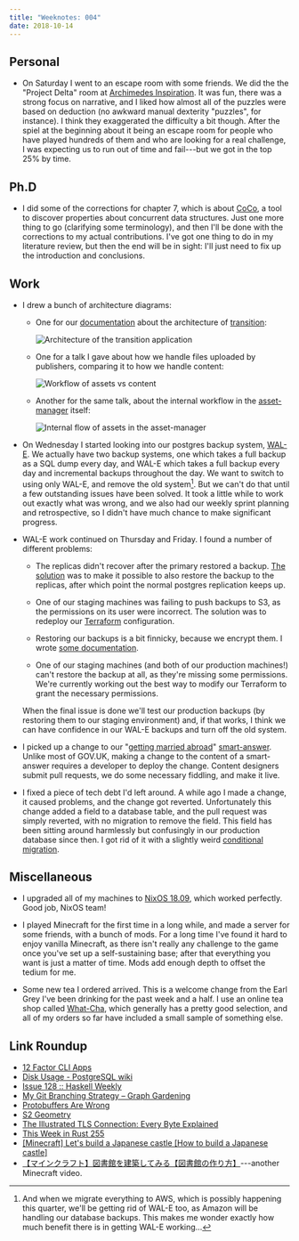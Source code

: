 ```yaml
---
title: "Weeknotes: 004"
date: 2018-10-14
---
```


## Personal

* On Saturday I went to an escape room with some friends.  We did the
  the "Project Delta" room at [Archimedes Inspiration][].  It was fun,
  there was a strong focus on narrative, and I liked how almost all of
  the puzzles were based on deduction (no awkward manual dexterity
  "puzzles", for instance).  I think they exaggerated the difficulty a
  bit though.  After the spiel at the beginning about it being an
  escape room for people who have played hundreds of them and who are
  looking for a real challenge, I was expecting us to run out of time
  and fail---but we got in the top 25% by time.

[Archimedes Inspiration]: https://aiescape.com/

## Ph.D

* I did some of the corrections for chapter 7, which is about
  [CoCo][], a tool to discover properties about concurrent data
  structures.  Just one more thing to go (clarifying some
  terminology), and then I'll be done with the corrections to my
  actual contributions.  I've got one thing to do in my literature
  review, but then the end will be in sight: I'll just need to fix up
  the introduction and conclusions.

[CoCo]: https://github.com/barrucadu/coco

## Work

* I drew a bunch of architecture diagrams:

  * One for our [documentation][] about the architecture of
    [transition][]:

    ![Architecture of the transition application](weeknotes-004/transition-architecture.png)

  * One for a talk I gave about how we handle files uploaded by
    publishers, comparing it to how we handle content:

    ![Workflow of assets vs content](weeknotes-004/assets-vs-documents.png)

  * Another for the same talk, about the internal workflow in the
    [asset-manager][] itself:

    ![Internal flow of assets in the asset-manager](weeknotes-004/asset-workflow.png)

* On Wednesday I started looking into our postgres backup system,
  [WAL-E][].  We actually have two backup systems, one which takes a
  full backup as a SQL dump every day, and WAL-E which takes a full
  backup every day and incremental backups throughout the day.  We
  want to switch to using only WAL-E, and remove the old system[^aws].
  But we can't do that until a few outstanding issues have been
  solved.  It took a little while to work out exactly what was wrong,
  and we also had our weekly sprint planning and retrospective, so I
  didn't have much chance to make significant progress.

* WAL-E work continued on Thursday and Friday.  I found a number of
  different problems:

  * The replicas didn't recover after the primary restored a backup.
    [The solution][wal1] was to make it possible to also restore the
    backup to the replicas, after which point the normal postgres
    replication keeps up.

  * One of our staging machines was failing to push backups to S3, as
    the permissions on its user were incorrect.  The solution was to
    redeploy our [Terraform][] configuration.

  * Restoring our backups is a bit finnicky, because we encrypt them.
    I wrote [some documentation][wal2].

  * One of our staging machines (and both of our production machines!)
    can't restore the backup at all, as they're missing some
    permissions.  We're currently working out the best way to modify
    our Terraform to grant the necessary permissions.

  When the final issue is done we'll test our production backups (by
  restoring them to our staging environment) and, if that works, I
  think we can have confidence in our WAL-E backups and turn off the
  old system.

* I picked up a change to our "[getting married abroad][]"
  [smart-answer][].  Unlike most of GOV.UK, making a change to the
  content of a smart-answer requires a developer to deploy the change.
  Content designers submit pull requests, we do some necessary
  fiddling, and make it live.

* I fixed a piece of tech debt I'd left around.  A while ago I made a
  change, it caused problems, and the change got reverted.
  Unfortunately this change added a field to a database table, and the
  pull request was simply reverted, with no migration to remove the
  field.  This field has been sitting around harmlessly but
  confusingly in our production database since then.  I got rid of it
  with a slightly weird [conditional migration][].

[^aws]: And when we migrate everything to AWS, which is possibly
    happening this quarter, we'll be getting rid of WAL-E too, as
    Amazon will be handling our database backups.  This makes me
    wonder exactly how much benefit there is in getting WAL-E
    working...

[documentation]: https://docs.publishing.service.gov.uk/manual/transition-architecture.html
[transition]: https://github.com/alphagov/transition/
[asset-manager]: https://github.com/alphagov/asset-manager/
[WAL-E]: https://github.com/wal-e/wal-e
[wal1]: https://github.com/alphagov/govuk-puppet/pull/8196
[Terraform]: https://www.terraform.io/
[wal2]: https://github.com/alphagov/govuk-developer-docs/pull/1276
[getting married abroad]: https://www.gov.uk/marriage-abroad
[smart-answer]: https://github.com/alphagov/smart-answers/
[conditional migration]: https://github.com/alphagov/whitehall/pull/4417

## Miscellaneous

* I upgraded all of my machines to [NixOS 18.09][], which worked
  perfectly.  Good job, NixOS team!

* I played Minecraft for the first time in a long while, and made a
  server for some friends, with a bunch of mods.  For a long time I've
  found it hard to enjoy vanilla Minecraft, as there isn't really any
  challenge to the game once you've set up a self-sustaining base;
  after that everything you want is just a matter of time.  Mods add
  enough depth to offset the tedium for me.

* Some new tea I ordered arrived.  This is a welcome change from the
  Earl Grey I've been drinking for the past week and a half.  I use an
  online tea shop called [What-Cha][], which generally has a pretty
  good selection, and all of my orders so far have included a small
  sample of something else.

[NixOS 18.09]: https://nixos.org/nixos/manual/release-notes.html#sec-release-18.09
[What-Cha]: https://what-cha.com/

## Link Roundup

* [12 Factor CLI Apps](https://medium.com/@jdxcode/12-factor-cli-apps-dd3c227a0e46)
* [Disk Usage - PostgreSQL wiki](https://wiki.postgresql.org/wiki/Disk_Usage)
* [Issue 128 :: Haskell Weekly](https://haskellweekly.news/issues/128.html)
* [My Git Branching Strategy – Graph Gardening](https://spin.atomicobject.com/2018/10/10/git-branching-strategy/)
* [Protobuffers Are Wrong](https://reasonablypolymorphic.com/blog/protos-are-wrong/index.html)
* [S2 Geometry](https://s2geometry.io/)
* [The Illustrated TLS Connection: Every Byte Explained](https://tls.ulfheim.net/)
* [This Week in Rust 255](https://this-week-in-rust.org/blog/2018/10/09/this-week-in-rust-255/)
* [[Minecraft] Let's build a Japanese castle [How to build a Japanese castle]](https://www.youtube.com/watch?v=kAugKJSgFKw)
* [【マインクラフト】図書館を建築してみる【図書館の作り方】](https://www.youtube.com/watch?v=CK237oiJtIU)---another Minecraft video.
